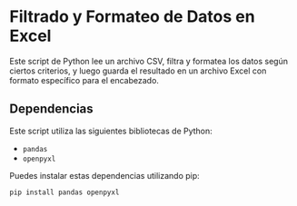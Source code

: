 # Filtrado y Formateo de Datos en Excel

Este script de Python lee un archivo CSV, filtra y formatea los datos según ciertos criterios, y luego guarda el resultado en un archivo Excel con formato específico para el encabezado.

## Dependencias

Este script utiliza las siguientes bibliotecas de Python:

- `pandas`
- `openpyxl`

Puedes instalar estas dependencias utilizando pip:

```bash
pip install pandas openpyxl

